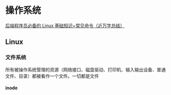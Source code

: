 # 操作系统

[后端程序员必备的 Linux 基础知识+常见命令（近万字总结）](https://mp.weixin.qq.com/s/-pYkqwG0uFQnD0KeC0wYsw)

## Linux

### 文件系统

所有被操作系统管理的资源（网络接口、磁盘驱动、打印机、输入输出设备、普通文件、目录）都被看作一个文件。一切都是文件

#### inode

